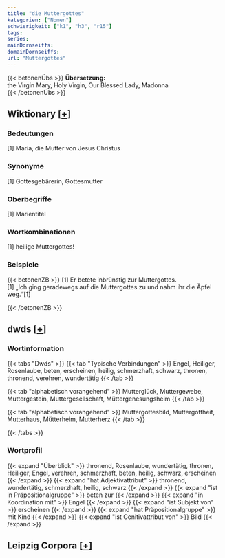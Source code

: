 ```yaml
---
title: "die Muttergottes"
kategorien: ["Nomen"]
schwierigkeit: ["k1", "h3", "r15"]
tags:
series:
mainDornseiffs:
domainDornseiffs:
url: "Muttergottes"
---
```


{{< betonenÜbs >}}
**Übersetzung:**  
the Virgin Mary, Holy Virgin, Our Blessed Lady, Madonna  
{{< /betonenÜbs >}}

## Wiktionary [[+](https://de.wiktionary.org/wiki/Muttergottes)]

### Bedeutungen
[1] Maria, die Mutter von Jesus Christus  

### Synonyme
[1] Gottesgebärerin, Gottesmutter  

### Oberbegriffe
[1] Marientitel  

### Wortkombinationen
[1] heilige Muttergottes!  

### Beispiele
{{< betonenZB >}}
[1] Er betete inbrünstig zur Muttergottes.  
[1] „Ich ging geradewegs auf die Muttergottes zu und nahm ihr die Äpfel weg.“[1]  

{{< /betonenZB >}}


## dwds [[+](https://www.dwds.de/wb/Muttergottes)]

### Wortinformation
{{< tabs "Dwds" >}}
{{< tab "Typische Verbindungen" >}}
Engel, Heiliger, Rosenlaube, beten, erscheinen, heilig, schmerzhaft, schwarz, thronen, thronend, verehren, wundertätig
{{< /tab >}}

{{< tab "alphabetisch vorangehend" >}}
Mutterglück, Muttergewebe, Muttergestein, Muttergesellschaft, Müttergenesungsheim
{{< /tab >}}

{{< tab "alphabetisch vorangehend" >}}
Muttergottesbild, Muttergottheit, Mutterhaus, Mütterheim, Mutterherz
{{< /tab >}}

{{< /tabs >}}

### Wortprofil
{{< expand "Überblick" >}} thronend, Rosenlaube, wundertätig, thronen, Heiliger, Engel, verehren, schmerzhaft, beten, heilig, schwarz, erscheinen {{< /expand >}}
{{< expand "hat Adjektivattribut" >}} thronend, wundertätig, schmerzhaft, heilig, schwarz {{< /expand >}}
{{< expand "ist in Präpositionalgruppe" >}} beten zur {{< /expand >}}
{{< expand "in Koordination mit" >}} Engel {{< /expand >}}
{{< expand "ist Subjekt von" >}} erscheinen {{< /expand >}}
{{< expand "hat Präpositionalgruppe" >}} mit Kind {{< /expand >}}
{{< expand "ist Genitivattribut von" >}} Bild {{< /expand >}}

## Leipzig Corpora [[+](https://corpora.uni-leipzig.de/en/res?word=Muttergottes&corpusId=deu_newscrawl-public_2018)]

